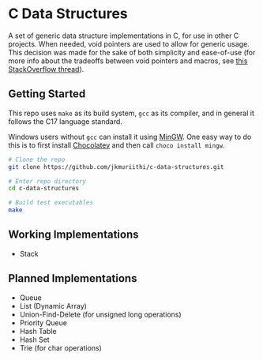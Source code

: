 # C Data Structures

A set of generic data structure implementations in C, for use in other C
projects. When needed, void pointers are used to allow for generic usage. This
decision was made for the sake of both simplicity and ease-of-use
(for more info about the tradeoffs between void pointers and macros, see
[this StackOverflow thread](https://stackoverflow.com/questions/31867369/void-as-generic-in-c-is-it-safe)).

## Getting Started
This repo uses `make` as its build system, `gcc` as its compiler, and in general
it follows the C17 language standard.

Windows users without `gcc` can install it using
[MinGW](https://www.mingw-w64.org/). One easy way to do this is to first install
[Chocolatey](https://community.chocolatey.org/) and then call `choco install mingw`.

```bash
# Clone the repo
git clone https://github.com/jkmuriithi/c-data-structures.git

# Enter repo directory
cd c-data-structures

# Build test executables
make
```

## Working Implementations
- Stack
## Planned Implementations
- Queue
- List (Dynamic Array)
- Union-Find-Delete (for unsigned long operations)
- Priority Queue
- Hash Table
- Hash Set
- Trie (for char operations)


